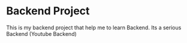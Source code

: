 # Backend Project

This is my backend project that help me to learn Backend. Its a serious Backend (Youtube Backend)  